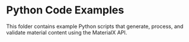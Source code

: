 # Python Code Examples

This folder contains example Python scripts that generate, process, and validate material content using the MaterialX API.
